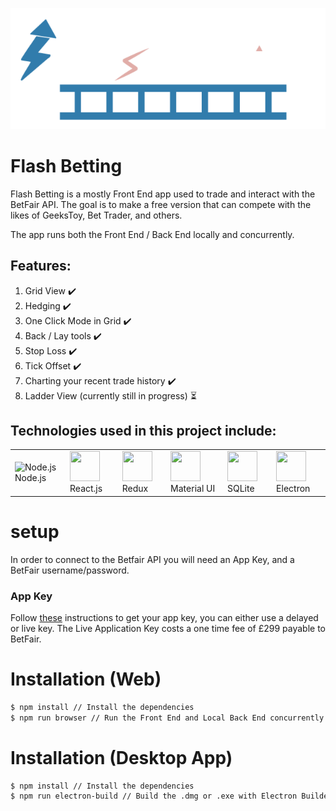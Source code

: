 <p align="center">
  <a href="#">
    <img src="public/images/logo.png" title="flash-betting">
  </a>
</p>

# Flash Betting

Flash Betting is a mostly Front End app used to trade and interact with the BetFair API. The goal is to make a free version that can compete with the likes of GeeksToy, Bet Trader, and others.

The app runs both the Front End / Back End locally and concurrently.

## Features:
1) Grid View :heavy_check_mark:
2) Hedging :heavy_check_mark:
3) One Click Mode in Grid :heavy_check_mark:
4) Back / Lay tools :heavy_check_mark:
5) Stop Loss :heavy_check_mark:
6) Tick Offset :heavy_check_mark:
7) Charting your recent trade history :heavy_check_mark:
8) Ladder View (currently still in progress) :hourglass_flowing_sand:

## Technologies used in this project include:
<table>
  <tr>
    <td><img src="https://cdn.jsdelivr.net/gh/devicons/devicon/icons/nodejs/nodejs-original.svg" alt="Node.js" width="48" height="48" /> Node.js</td>
    <td><img src="https://cdn.jsdelivr.net/gh/devicons/devicon/icons/react/react-original.svg" width="48" height="48" /> React.js</td>
    <td><img src="https://cdn.jsdelivr.net/gh/devicons/devicon/icons/redux/redux-original.svg" width="48" height="48" /> Redux</td>
    <td><img src="https://cdn.jsdelivr.net/gh/devicons/devicon/icons/materialui/materialui-original.svg" width="48" height="48" /> Material UI</td>
    <td><img src="https://cdn.jsdelivr.net/gh/devicons/devicon/icons/sqlite/sqlite-original.svg" width="48" height="48" /> SQLite</td>
    <td><img src="https://cdn.jsdelivr.net/gh/devicons/devicon/icons/electron/electron-original.svg" width="48" height="48" /> Electron</td>
  </tr>
</table>

# setup

In order to connect to the Betfair API you will need an App Key, and a BetFair username/password.

### App Key
Follow <a href="https://docs.developer.betfair.com/display/1smk3cen4v3lu3yomq5qye0ni/Application+Keys" target="_blank">these</a> instructions to get your app key, you can either use a delayed or live key.
The Live Application Key costs a one time fee of £299 payable to BetFair.

# Installation (Web)

```bash
$ npm install // Install the dependencies
$ npm run browser // Run the Front End and Local Back End concurrently
```

# Installation (Desktop App)

```bash
$ npm install // Install the dependencies
$ npm run electron-build // Build the .dmg or .exe with Electron Builder
```
